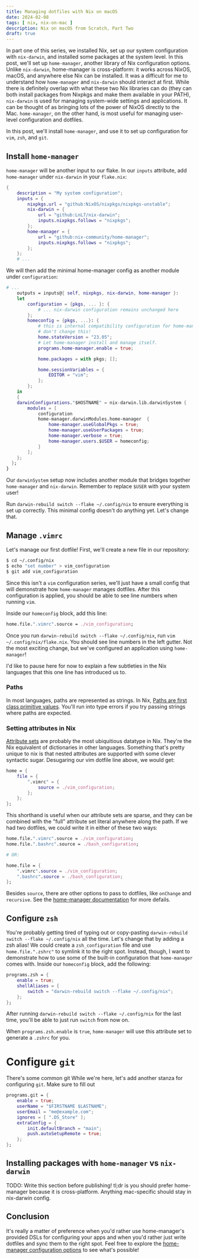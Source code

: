 ```yaml
---
title: Managing dotfiles with Nix on macOS
date: 2024-02-08
tags: [ nix, nix-on-mac ]
description: Nix on macOS from Scratch, Part Two
draft: true
---
```


In part one of this series, we installed Nix, set up our system configuration with `nix-darwin`, and
installed some packages at the system level. In this post, we'll set up `home-manager`, another
library of Nix configuration options. Unlike `nix-darwin`, home-manager is cross-platform: it works
across NixOS, macOS, and anywhere else Nix can be installed. It was a difficult for me to understand
how `home-manager` and `nix-darwin` should interact at first. While there is definitely overlap with
what these two Nix libraries can do (they can both install packages from Nixpkgs and make them
available in your PATH), `nix-darwin` is used for managing system-wide settings and applications. It
can be thought of as bringing lots of the power of NixOS directly to the Mac. `home-manager`, on the
other hand, is most useful for managing user-level configuration and dotfiles.

In this post, we'll install `home-manager`, and use it to set up configuration for `vim`, `zsh`, and
`git`.

## Install `home-manager`
`home-manager` will be another input to our flake. In our `inputs` attribute, add `home-manager`
under `nix-darwin` in your `flake.nix`:

```nix
{
    description = "My system configuration";
    inputs = {
        nixpkgs.url = "github:NixOS/nixpkgs/nixpkgs-unstable";
        nix-darwin = {
            url = "github:LnL7/nix-darwin";
            inputs.nixpkgs.follows = "nixpkgs";
        };
        home-manager = {
            url = "github:nix-community/home-manager";
            inputs.nixpkgs.follows = "nixpkgs";
        };
    };
    # ...
```

We will then add the minimal home-manager config as another module under `configuration`:

```nix
# ... 
    outputs = inputs@{ self, nixpkgs, nix-darwin, home-manager }:
    let
        configuration = {pkgs, ... }: {
            # ... nix-darwin configuration remains unchanged here
        };
        homeconfig = {pkgs, ...}: {
            # this is internal compatibility configuration for home-manager, 
            # don't change this!
            home.stateVersion = "23.05";
            # Let home-manager install and manage itself.
            programs.home-manager.enable = true;

            home.packages = with pkgs; [];

            home.sessionVariables = {
                EDITOR = "vim";
            };
        };
    in
    {
    darwinConfigurations."$HOSTNAME" = nix-darwin.lib.darwinSystem {
        modules = [ 
            configuration
            home-manager.darwinModules.home-manager  {
                home-manager.useGlobalPkgs = true;
                home-manager.useUserPackages = true;
                home-manager.verbose = true;
                home-manager.users.$USER = homeconfig;
            }
        ];
    };
  };
}
```

Our `darwinSystem` setup now includes another module that bridges together `home-manager` and
`nix-darwin`. Remember to replace `$USER` with your system user!

Run `darwin-rebuild switch --flake ~/.config/nix` to ensure everything is set up correctly. This
minimal config doesn't do anything yet. Let's change that.

## Manage `.vimrc`

Let's manage our first dotfile! First, we'll create a new file in our repository:
```bash
$ cd ~/.config/nix
$ echo "set number" > vim_configuration
$ git add vim_configuration
```

Since this isn't a `vim` configuration series, we'll just have a small config that will demonstrate
how `home-manager` manages dotfiles. After this configuration is applied, you should be able to see
line numbers when running `vim`.

Inside our `homeconfig` block, add this line:

```nix
home.file.".vimrc".source = ./vim_configuration;
```

Once you run `darwin-rebuild switch --flake ~/.config/nix`, run `vim ~/.config/nix/flake.nix`. You
should see line numbers in the left gutter. Not the most exciting change, but we've configured an
application using `home-manager`!

I'd like to pause here for now to explain a few subtleties in the Nix languages that this one line
has introduced us to.

### Paths
In most languages, paths are represented as strings. In Nix, [Paths are first class primitive
values](https://nixos.org/manual/nix/stable/language/values#type-path). You'll run into type errors
if you try passing strings where paths are expected.

### Setting attributes in Nix
[Attribute sets](https://nixos.org/manual/nix/stable/language/values#attribute-set) are probably the
most ubiquitious datatype in Nix. They're the Nix equivalent of dictionaries in other languages. Something that's pretty unique to nix is that nested attributes are supported with some clever syntactic sugar. Desugaring our vim dotfile line above, we would get:

```nix
home = {
    file = {
        ".vimrc" = {
            source = ./vim_configuration;
        };
    };
};
```

This shorthand is useful when our attribute sets are sparse, and they can be combined with the
"full" attribute set literal anywhere along the path. If we had two dotfiles, we could write it in either of these two ways:

```nix
home.file.".vimrc".source = ./vim_configuration;
home.file.".bashrc".source = ./bash_configuration;

# OR:

home.file = {
    ".vimrc".source = ./vim_configuration;
    ".bashrc".source = ./bash_configuration;
};
```

Besides `source`, there are other options to pass to dotfiles, like `onChange` and `recursive`. See
the [home-manager
documentation](https://nix-community.github.io/home-manager/options.xhtml#opt-home.file) for more
defails.

## Configure `zsh`
You're probably getting tired of typing out or copy-pasting `darwin-rebuild switch --flake
~/.config/nix` all the time. Let's change that by adding a zsh alias! We could create a
`zsh_configuration` file and use `home.file.".zshrc"` to symlink it to the right spot. Instead,
though, I want to demonstrate how to use some of the built-in configuration that `home-manager`
comes with. Inside our `homeconfig` block, add the following:

```nix
programs.zsh = {
    enable = true;
    shellAliases = {
        switch = "darwin-rebuild switch --flake ~/.config/nix";
    };
};
```

After running `darwin-rebuild switch --flake ~/.config/nix` for the last time, you'll be able to
just run `switch` from now on.

When `programs.zsh.enable` is `true`, `home-manager` will use this attribute set to generate a
`.zshrc` for you. 

# Configure `git`
There's some common git  While we're here, let's add another stanza for configuring `git`. Make sure to fill out 
```nix
programs.git = {
    enable = true;
    userName = "$FIRSTNAME $LASTNAME";
    userEmail = "me@example.com";
    ignores = [ ".DS_Store" ];
    extraConfig = {
        init.defaultBranch = "main";
        push.autoSetupRemote = true;
    };
};
```

## Installing packages with `home-manager` vs `nix-darwin`
TODO: Write this section before publishing! tl;dr is you should prefer home-manager because it is
cross-platform. Anything mac-specific should stay in nix-darwin config.


## Conclusion

It's really a matter of preference when you'd rather use home-manager's provided DSLs for
configuring your apps and when you'd rather just write dotfiles and sync them to the right
spot. Feel free to explore the [home-manager configuration
options](https://nix-community.github.io/home-manager/options.xhtml#opt-home.file) to see what's
possible!
